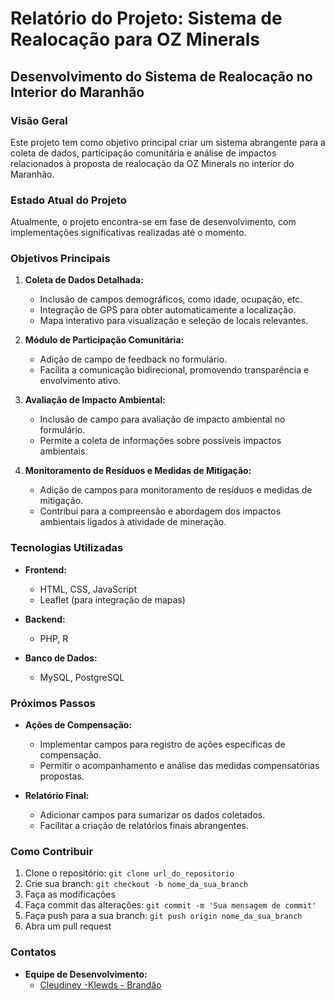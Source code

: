  # Relatório do Projeto: Sistema de Realocação para OZ Minerals

## Desenvolvimento do Sistema de Realocação no Interior do Maranhão

### Visão Geral
Este projeto tem como objetivo principal criar um sistema abrangente para a coleta de dados, participação comunitária e análise de impactos relacionados à proposta de realocação da OZ Minerals no interior do Maranhão.

### Estado Atual do Projeto
Atualmente, o projeto encontra-se em fase de desenvolvimento, com implementações significativas realizadas até o momento.

### Objetivos Principais
1. **Coleta de Dados Detalhada:**
   - Inclusão de campos demográficos, como idade, ocupação, etc.
   - Integração de GPS para obter automaticamente a localização.
   - Mapa interativo para visualização e seleção de locais relevantes.

2. **Módulo de Participação Comunitária:**
   - Adição de campo de feedback no formulário.
   - Facilita a comunicação bidirecional, promovendo transparência e envolvimento ativo.

3. **Avaliação de Impacto Ambiental:**
   - Inclusão de campo para avaliação de impacto ambiental no formulário.
   - Permite a coleta de informações sobre possíveis impactos ambientais.

4. **Monitoramento de Resíduos e Medidas de Mitigação:**
   - Adição de campos para monitoramento de resíduos e medidas de mitigação.
   - Contribui para a compreensão e abordagem dos impactos ambientais ligados à atividade de mineração.

### Tecnologias Utilizadas
- **Frontend:**
  - HTML, CSS, JavaScript
  - Leaflet (para integração de mapas)

- **Backend:**
  - PHP, R

- **Banco de Dados:**
  - MySQL, PostgreSQL

### Próximos Passos
- **Ações de Compensação:**
  - Implementar campos para registro de ações específicas de compensação.
  - Permitir o acompanhamento e análise das medidas compensatórias propostas.

- **Relatório Final:**
  - Adicionar campos para sumarizar os dados coletados.
  - Facilitar a criação de relatórios finais abrangentes.

### Como Contribuir
1. Clone o repositório: `git clone url_do_repositorio`
2. Crie sua branch: `git checkout -b nome_da_sua_branch`
3. Faça as modificações
4. Faça commit das alterações: `git commit -m 'Sua mensagem de commit'`
5. Faça push para a sua branch: `git push origin nome_da_sua_branch`
6. Abra um pull request

### Contatos
- **Equipe de Desenvolvimento:**
  - [Cleudiney -Klewds - Brandão](www.instagram.com/cleudineyt)
    
